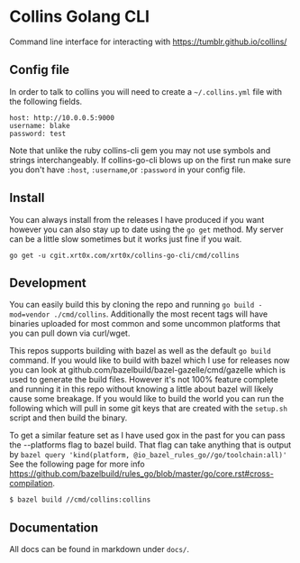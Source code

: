 Collins Golang CLI
==================

Command line interface for interacting with https://tumblr.github.io/collins/

## Config file

In order to talk to collins you will need to create a `~/.collins.yml` file with the following fields.

```
host: http://10.0.0.5:9000
username: blake
password: test
```

Note that unlike the ruby collins-cli gem you may not use symbols and strings interchangeably. If collins-go-cli
blows up on the first run make sure you don't have `:host`, `:username`,or `:password` in your config file.

## Install

You can always install from the releases I have produced if you want however you can also stay up to date
using the `go get` method. My server can be a little slow sometimes but it works just fine if you wait.

```
go get -u cgit.xrt0x.com/xrt0x/collins-go-cli/cmd/collins
```

## Development

You can easily build this by cloning the repo and running `go build -mod=vendor ./cmd/collins`. Additionally
the most recent tags will have binaries uploaded for most common and some uncommon platforms
that you can pull down via curl/wget.

This repos supports building with bazel as well as the default `go build` command. If you would like to build with bazel
which I use for releases now you can look at github.com/bazelbuild/bazel-gazelle/cmd/gazelle which is used to generate the
build files. However it's not 100% feature complete and running it in this repo without knowing a little about bazel will
likely cause some breakage. If you would like to build the world you can run the following which will pull in some git
keys that are created with the `setup.sh` script and then build the binary.

To get a similar feature set as I have used gox in the past for you can pass the --platforms flag to bazel build. That
flag can take anything that is output by `bazel query 'kind(platform, @io_bazel_rules_go//go/toolchain:all)'` See the
following page for more info https://github.com/bazelbuild/rules_go/blob/master/go/core.rst#cross-compilation.

```
$ bazel build //cmd/collins:collins
```

## Documentation

All docs can be found in markdown under `docs/`.
